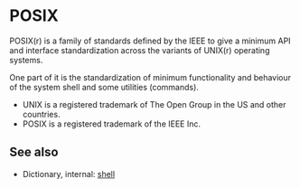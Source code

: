 # POSIX

POSIX(r) is a family of standards defined by the IEEE to give a minimum
API and interface standardization across the variants of UNIX(r)
operating systems.

One part of it is the standardization of minimum functionality and
behaviour of the system shell and some utilities (commands).

-   UNIX is a registered trademark of The Open Group in the US and other
    countries.
-   POSIX is a registered trademark of the IEEE Inc.

## See also

-   Dictionary, internal: [shell](/dict/terms/shell)
